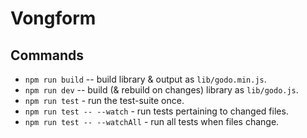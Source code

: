 # Vongform

## Commands
  * `npm run build` -- build library & output as `lib/godo.min.js`.
  * `npm run dev` -- build (& rebuild on changes) library as `lib/godo.js`.
  * `npm run test` - run the test-suite once.
  * `npm run test -- --watch` - run tests pertaining to changed files.
  * `npm run test -- --watchAll` - run all tests when files change.
